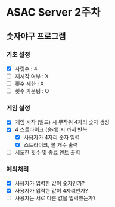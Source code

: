 # ASAC Server 2주차

## 숫자야구 프로그램

### 기초 설정
- [x] 자릿수 : 4
- [ ] 재시작 여부 : X
- [ ] 횟수 제한 : X
- [ ] 횟수 카운팅 : O

### 게임 설정
- [x] 게임 시작 (빌드) 시 무작위 4자리 숫자 생성
- [x] 4 스트라이크 (승리) 시 까지 반복
  - [x] 사용자가 4자리 숫자 입력
  - [x] 스트라이크, 볼 개수 출력
- [ ] 시도한 횟수 및 종료 멘트 출력

### 예외처리
- [x] 사용자가 입력한 값이 숫자인가?
- [x] 사용자가 입력한 값이 4자리인가?
- [ ] 사용자는 서로 다른 값을 입력했는가?